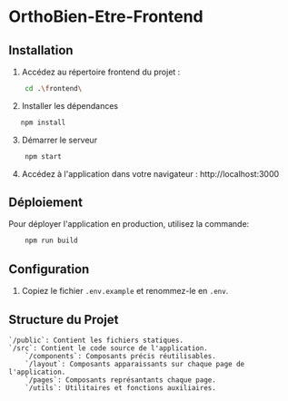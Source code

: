 # OrthoBien-Etre-Frontend

## Installation

1. Accédez au répertoire frontend du projet :

```bash
    cd .\frontend\
```

2. Installer les dépendances

```bash
   npm install
```

3. Démarrer le serveur

```bash
    npm start
```

4. Accédez à l'application dans votre navigateur : http://localhost:3000

## Déploiement

Pour déployer l'application en production, utilisez la commande:

```bash
    npm run build
```

## Configuration

1. Copiez le fichier `.env.example` et renommez-le en `.env`.

## Structure du Projet

    `/public`: Contient les fichiers statiques.
    `/src`: Contient le code source de l'application.
        `/components`: Composants précis réutilisables.
        `/layout`: Composants apparaissants sur chaque page de l'application.
        `/pages`: Composants représantants chaque page.
        `/utils`: Utilitaires et fonctions auxiliaires.
